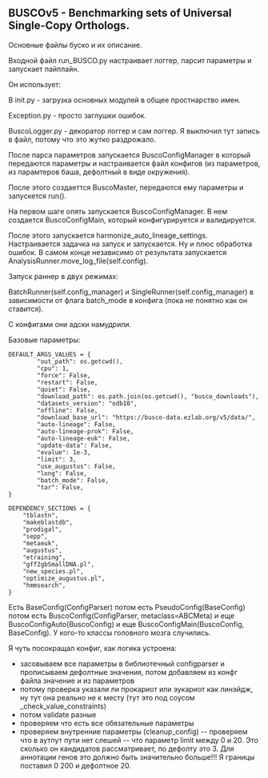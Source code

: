 ## BUSCOv5 - Benchmarking sets of Universal Single-Copy Orthologs.

Основные файлы буско и их описание.

Входной файл run_BUSCO.py настраивает логгер, парсит параметры и запускает пайплайн.

Он использует:

В init.py - загрузка основных модулей в общее простнарство имен.

Exception.py - просто заглушки ошибок.

BuscoLogger.py - декоратор логгер и сам логгер. Я выключил тут запись в файл, потому что это жутко раздрожало.

После парса параметров запускается BuscoConfigManager в который передаются параметры и настраивается файл конфигов (из параметров, из парамтеров баша, дефолтный в виде окружения).

После этого создаеттся BuscoMaster, передаются ему параметры и запускется run().

На первом шаге опять запускается BuscoConfigManager. В нем создается BuscoConfigMain, который конфигурируется и валидируется. 

После этого запускается harmonize_auto_lineage_settings. Настраивается задачка на запуск и запускается. Ну и плюс обработка ошибок. В самом конце независимо от результата запускается AnalysisRunner.move_log_file(self.config).

Запуск раннер в двух режимах:

BatchRunner(self.config_manager) и SingleRunner(self.config_manager) в зависимости от флага batch_mode в конфига (пока не понятно как он ставится).
 
С конфигами они адски намудрили.

Базовые параметры:

```
DEFAULT_ARGS_VALUES = {
        "out_path": os.getcwd(),
        "cpu": 1,
        "force": False,
        "restart": False,
        "quiet": False,
        "download_path": os.path.join(os.getcwd(), "busco_downloads"),
        "datasets_version": "odb10",
        "offline": False,
        "download_base_url": "https://busco-data.ezlab.org/v5/data/",
        "auto-lineage": False,
        "auto-lineage-prok": False,
        "auto-lineage-euk": False,
        "update-data": False,
        "evalue": 1e-3,
        "limit": 3,
        "use_augustus": False,
        "long": False,
        "batch_mode": False,
        "tar": False,
}

DEPENDENCY_SECTIONS = {
    "tblastn",
    "makeblastdb",
    "prodigal",
    "sepp",
    "metaeuk",
    "augustus",
    "etraining",
    "gff2gbSmallDNA.pl",
    "new_species.pl",
    "optimize_augustus.pl",
    "hmmsearch",
}
```

Есть BaseConfig(ConfigParser) потом есть PseudoConfig(BaseConfig) потом есть BuscoConfig(ConfigParser, metaclass=ABCMeta) и еще BuscoConfigAuto(BuscoConfig) 
и еще BuscoConfigMain(BuscoConfig, BaseConfig). У кого-то классы головного мозга случились.

Я чуть посокращал конфиг, как логика устроена:

- засовываем все параметры в библиотечный configparser и прописываем дефолтные значения, потом добавляем из конфг файла значение и из параметров
- потому проверка указали ли прокариот или эукариот как линэйдж, ну тут она реально не к месту (тут это под соусом _check_value_constraints)
- потом validate разные
- проверяем что есть все обязательные параметры
- проверяем внутренние параметры (cleanup_config)
-- проверяем что в аутпут пути нет слешей
-- что параметр limit между 0 и 20. Это сколько он кандидатов рассматривает, по дефолту это 3. Для аннотации генов это должно быть значительно больше!!! Я границы поставил 0 200 и дефолтное 20.

